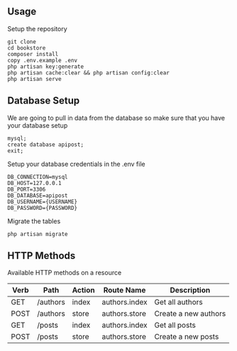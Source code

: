 ## Usage
Setup the repository
```
git clone
cd bookstore
composer install
copy .env.example .env 
php artisan key:generate
php artisan cache:clear && php artisan config:clear 
php artisan serve 
```

## Database Setup
We are going to pull in data from the database so make sure that you have your database setup
```
mysql;
create database apipost;
exit;
```


Setup your database credentials in the .env file
```
DB_CONNECTION=mysql
DB_HOST=127.0.0.1
DB_PORT=3306
DB_DATABASE=apipost
DB_USERNAME={USERNAME}
DB_PASSWORD={PASSWORD}
```

Migrate the tables
```
php artisan migrate
```	

## HTTP Methods
Available HTTP methods on a resource

| **Verb**        | **Path**           | **Action**  | **Route Name**        | **Description**   |
| ------------- |-------------| -----| ------------- |-------------|
| GET         | /authors | index | authors.index | Get all authors |
| POST         | /authors | store | authors.store | Create a new authors |
| GET         | /posts | index | authors.index | Get all posts |
| POST         | /posts | store | authors.store | Create a new posts |